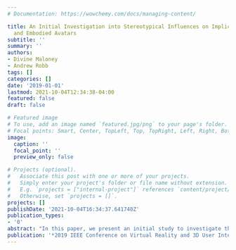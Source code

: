 ```yaml
---
# Documentation: https://wowchemy.com/docs/managing-content/

title: An Initial Investigation into Stereotypical Influences on Implicit Racial Bias
  and Embodied Avatars
subtitle: ''
summary: ''
authors:
- Divine Maloney
- Andrew Robb
tags: []
categories: []
date: '2019-01-01'
lastmod: 2021-10-04T12:34:38-04:00
featured: false
draft: false

# Featured image
# To use, add an image named `featured.jpg/png` to your page's folder.
# Focal points: Smart, Center, TopLeft, Top, TopRight, Left, Right, BottomLeft, Bottom, BottomRight.
image:
  caption: ''
  focal_point: ''
  preview_only: false

# Projects (optional).
#   Associate this post with one or more of your projects.
#   Simply enter your project's folder or file name without extension.
#   E.g. `projects = ["internal-project"]` references `content/project/deep-learning/index.md`.
#   Otherwise, set `projects = []`.
projects: []
publishDate: '2021-10-04T16:34:37.641740Z'
publication_types:
- '0'
abstract: "In this paper, we present an initial study to investigate the effects stereotypical settings and avatar appearance of embodied avatars on a user's implicit racial bias. Literature demonstrates the effects embodied avatars can have on a users biases, both implicit and explicit. These shifts in bias and behavior could be caused by the avatars appearance or the stereotypical environment. Few studies have investigated the presence of stereotypical triggers and avatar representation in a learning, game-like environment. With virtual reality entertainment and training simulations becoming popular it is necessary to better understand the effects avatars can have on our behavior, perception, and biases. This study will investigate the potential effects of embodied avatars reinforcing a user's implicit racial biases."
publication: '*2019 IEEE Conference on Virtual Reality and 3D User Interfaces (VR)*'
---
```

